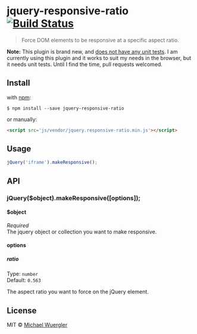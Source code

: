 # jquery-responsive-ratio [![Build Status](https://travis-ci.org/radiovisual/jquery-responsive-ratio.svg?branch=master)](https://travis-ci.org/radiovisual/jquery-responsive-ratio)

> Force DOM elements to be responsive at a specific aspect ratio.

**Note:** This plugin is brand new, and [does not have any unit tests](https://github.com/radiovisual/jquery-responsive-ratio/issues/1). I am currently using this plugin and it works to suit my needs in the browser, but it needs unit tests. Until I find the time, pull requests welcomed.

## Install

with [npm](https://www.npmjs.com/package/jquery-responsive-ratio):

```
$ npm install --save jquery-responsive-ratio
```

or manually: 

```html
<script src='js/vendor/jquery.responsive-ratio.min.js'></script>
```


## Usage

```js
jQuery('iframe').makeResponsive();
```


## API

### jQuery($object).makeResponsive([options]);

#### $object

*Required*  
The jquery object or collection you want to make responsive.  

#### options

##### ratio

Type: `number`  
Default: `0.563`

The aspect ratio you want to force on the jQuery element. 


## License

MIT © [Michael Wuergler](http://numetriclabs.com)
